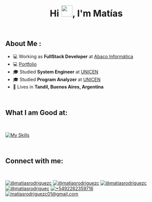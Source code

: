 <h1 align="center">Hi <img src="https://media.giphy.com/media/hvRJCLFzcasrR4ia7z/giphy.gif" width="35">,  I'm Matías</h1>

<br>

## About Me :
- 💻 Working as **FullStack Developer** at [Abaco Informática](https://www.abacosoftware.com.ar/facturacion-electronica/)
- 💻 [Portfolio](https://matiasrodriguezc.github.io/portfolio)
- 🎓 Studied **System Engineer** at [UNICEN](https://www.unicen.edu.ar)
- 🎓 Studied **Program Analyzer** at [UNICEN](https://www.unicen.edu.ar)
- 🏡 Lives in **Tandil, Buenos Aires, Argentina**

<br>

## What I am Good at:

<br>

[![My Skills](https://skillicons.dev/icons?i=apple,bots,clion,cpp,cs,css,dart,docker,firebase,flutter,git,github,gitlab,html,idea,java,js,linux,maven,mongodb,notion,postgres,postman,py,r,spring,ubuntu,unity,vscode,windows)](https://skillicons.dev)

<br>

## Connect with me:

<br>

[![@matiasrodriguezc](https://img.icons8.com/?size=100&id=32323&format=png&color=000000 "@matiasrodriguezc")](https://www.instagram.com/matiasrodriguezc/)
[![@matiasrodriguezc](https://img.icons8.com/?size=100&id=13912&format=png&color=000000 "@matiasrodriguezc")](https://web.facebook.com/profile.php?id=100007835868227)
[![@matiasrodriguezc](https://img.icons8.com/?size=100&id=13930&format=png&color=000000 "@matiasrodriguezc")](https://www.linkedin.com/in/matiasrodriguezc)
[![@matiasrodriguec](https://img.icons8.com/?size=100&id=ClbD5JTFM7FA&format=png&color=000000 "@matiasrodriguec")](https://x.com/matiasrodriguec)
[![+5492262359716](https://img.icons8.com/?size=100&id=16713&format=png&color=000000 "+5492262359716")](https://wa.me/5492262359716)
[![matiasrodriguezc01@gmail.com](https://img.icons8.com/?size=100&id=qyRpAggnV0zH&format=png&color=000000 "matiasrodriguezc01@gmail.com")](mailto:matiasrodriguezc01@gmail.com)

<br>
